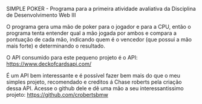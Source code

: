 SIMPLE POKER - Programa para a primeira atividade avaliativa da Disciplina de Desenvolvimento Web III

O programa gera uma mão de poker para o jogador e para a CPU, então o programa tenta entender qual a mão jogada por ambos e compara a pontuação de cada mão,
indicando quem é o vencedor (que possui a mão mais forte) e determinando o resultado.

O API consumido para este pequeno projeto é o API: https://www.deckofcardsapi.com/

É um API bem interessante e é possível fazer bem mais do que o meu simples projeto, recomendado e creditos á Chase roberts pela criação dessa API.
Acesse o github dele e dê uma mão a seu interessantissimo projeto: https://github.com/crobertsbmw
